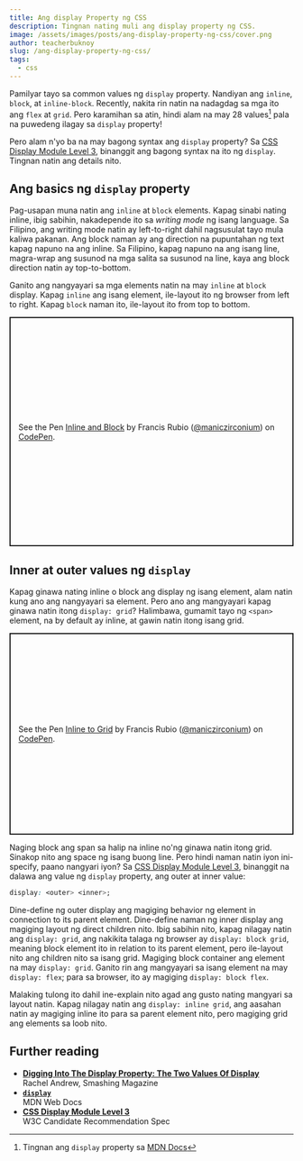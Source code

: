 ```yaml
---
title: Ang display Property ng CSS
description: Tingnan nating muli ang display property ng CSS.
image: /assets/images/posts/ang-display-property-ng-css/cover.png
author: teacherbuknoy
slug: /ang-display-property-ng-css/
tags:
  - css
---
```

Pamilyar tayo sa common values ng `display` property. Nandiyan ang `inline`, `block`, at `inline-block`. Recently, nakita rin natin na nadagdag sa mga ito ang `flex` at `grid`. Pero karamihan sa atin, hindi alam na may 28 values[^1] pala na puwedeng ilagay sa `display` property!

[^1]: Tingnan ang `display` property sa [MDN Docs](https://developer.mozilla.org/en-US/docs/Web/CSS/display)

Pero alam n'yo ba na may bagong syntax ang `display` property? Sa [CSS Display Module Level&nbsp;3](https://www.w3.org/TR/css-display-3/), binanggit ang bagong syntax na ito ng `display`. Tingnan natin ang details nito.

## Ang basics ng `display` property
Pag-usapan muna natin ang `inline` at `block` elements. Kapag sinabi nating inline, ibig sabihin, nakadepende ito sa <i>writing mode</i> ng isang language. Sa Filipino, ang writing mode natin ay left-to-right dahil nagsusulat tayo mula kaliwa pakanan. Ang block naman ay ang direction na pupuntahan ng text kapag napuno na ang inline. Sa Filipino, kapag napuno na ang isang line, magra-wrap ang susunod na mga salita sa susunod na line, kaya ang block direction natin ay top-to-bottom.

Ganito ang nangyayari sa mga elements natin na may `inline` at `block` display. Kapag `inline` ang isang element, ile-layout ito ng browser from left to right. Kapag `block` naman ito, ile-layout ito from top to bottom.

<p class="codepen" data-height="407" data-theme-id="dark" data-default-tab="html,result" data-user="maniczirconium" data-slug-hash="RwarNJG" style="height: 407px; box-sizing: border-box; display: flex; align-items: center; justify-content: center; border: 2px solid; margin: 1em 0; padding: 1em;" data-pen-title="Inline and Block">
  <span>See the Pen <a href="https://codepen.io/maniczirconium/pen/RwarNJG">
  Inline and Block</a> by Francis Rubio (<a href="https://codepen.io/maniczirconium">@maniczirconium</a>)
  on <a href="https://codepen.io">CodePen</a>.</span>
</p>
<script async src="https://static.codepen.io/assets/embed/ei.js"></script>

## Inner at outer values ng `display`
Kapag ginawa nating inline o block ang display ng isang element, alam natin kung ano ang nangyayari sa element. Pero ano ang mangyayari kapag ginawa natin itong `display: grid`? Halimbawa, gumamit tayo ng `<span>` element, na by default ay inline, at gawin natin itong isang grid.

<p class="codepen" data-height="358" data-theme-id="dark" data-default-tab="result" data-user="maniczirconium" data-slug-hash="yLOeyrG" style="height: 358px; box-sizing: border-box; display: flex; align-items: center; justify-content: center; border: 2px solid; margin: 1em 0; padding: 1em;" data-pen-title="Inline to Grid">
  <span>See the Pen <a href="https://codepen.io/maniczirconium/pen/yLOeyrG">
  Inline to Grid</a> by Francis Rubio (<a href="https://codepen.io/maniczirconium">@maniczirconium</a>)
  on <a href="https://codepen.io">CodePen</a>.</span>
</p>

Naging block ang span sa halip na inline no'ng ginawa natin itong grid. Sinakop nito ang space ng isang buong line. Pero hindi naman natin iyon ini-specify, paano nangyari iyon? Sa [CSS Display Module Level&nbsp;3](https://www.w3.org/TR/css-display-3/), binanggit na dalawa ang value ng `display` property, ang outer at inner value:

```css
display: <outer> <inner>;
```

Dine-define ng outer display ang magiging behavior ng element in connection to its parent element. Dine-define naman ng inner display ang magiging layout ng direct children nito. Ibig sabihin nito, kapag nilagay natin ang `display: grid`, ang nakikita talaga ng browser ay `display: block grid`, meaning block element ito in relation to its parent element, pero ile-layout nito ang children nito sa isang grid. Magiging block container ang element na may `display: grid`. Ganito rin ang mangyayari sa isang element na may `display: flex`; para sa browser, ito ay magiging `display: block flex`.

Malaking tulong ito dahil ine-explain nito agad ang gusto nating mangyari sa layout natin. Kapag nilagay natin ang `display: inline grid`, ang aasahan natin ay magiging inline ito para sa parent element nito, pero magiging grid ang elements sa loob nito.

## Further reading
- **[Digging Into The Display Property: The Two Values Of Display](https://www.smashingmagazine.com/2019/04/display-two-value/)**<br>Rachel Andrew, Smashing Magazine
- **[`display`](https://developer.mozilla.org/en-US/docs/Web/CSS/display)**<br>MDN Web Docs
- **[CSS Display Module Level 3](https://www.w3.org/TR/css-display-3/)**<br>W3C Candidate Recommendation Spec
